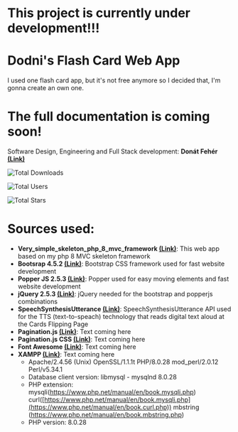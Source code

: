 # This project is currently under development!!!

# Dodni's Flash Card Web App
 I used one flash card app, but it's not free anymore so I decided that, I'm gonna create an own one.

# The full documentation is coming soon!

 Software Design, Engineering and Full Stack development: **Donát Fehér** **[(Link)](https://github.com/dodni)**
 
![Total Downloads](https://img.shields.io/github/downloads/Dodni/dodni-flash-card-web-app/total)

![Total Users](https://img.shields.io/github/forks/Dodni/dodni-flash-card-web-app?style=social)

![Total Stars](https://img.shields.io/github/stars/Dodni/dodni-flash-card-web-app?style=social)

# Sources used:
- **Very_simple_skeleton_php_8_mvc_framework [(Link)](https://github.com/Dodni/very_simple_skeleton_php_8_mvc_framework/tree/main)**: This web app based on my php 8 MVC skeleton framework
- **Bootsrap 4.5.2 [(Link)](https://getbootstrap.com/docs/4.5/getting-started/introduction/)**: Bootstrap CSS framework used for fast website development
- **Popper JS 2.5.3 [(Link)](http://popper.js.org)**: Popper used for easy moving elements and fast website development
- **jQuery 2.5.3 [(Link)](https://jquery.com)**: jQuery needed for the bootstrap and popperjs combinations 
- **SpeechSynthesisUtterance [(Link)](https://developer.mozilla.org/en-US/docs/Web/API/SpeechSynthesisUtterance)**: SpeechSynthesisUtterance API used for the TTS (text-to-speach) technology that reads digital text aloud at the Cards Flipping Page
- **Pagination.js [(Link)](https://pagination.js.org)**: Text coming here
- **Pagination.js CSS [(Link)](https://pagination.js.org)**: Text coming here
- **Font Awesome [(Link)](https://fontawesome.com/)**: Text coming here
- **XAMPP [(Link)](https://www.apachefriends.org)**: Text coming here
  - Apache/2.4.56 (Unix) OpenSSL/1.1.1t PHP/8.0.28 mod_perl/2.0.12 Perl/v5.34.1
  - Database client version: libmysql - mysqlnd 8.0.28
  - PHP extension: mysqli(https://www.php.net/manual/en/book.mysqli.php) curl([https://www.php.net/manual/en/book.mysqli.php](https://www.php.net/manual/en/book.curl.php)) mbstring (https://www.php.net/manual/en/book.mbstring.php)
  - PHP version: 8.0.28
